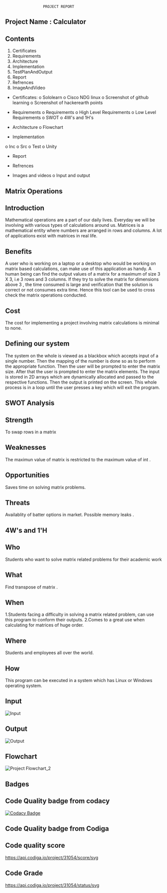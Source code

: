 
                     PROJECT REPORT

 ## Project Name : Calculator

   ##  Contents
1.	Certificates
2.	Requirements
3.	 Architecture
4.	Implementation
5.	TestPlanAndOutput
6.	Report
7.	Refrences
8.	ImageAndVideo

*	Certificates:
o	Sololearn
o	Cisco NDG linux
o	Screenshot of github learning
o	Screenshot of hackerearth points

*	Requirements
o	Requirements
o	High Level Requirements
o	Low Level Requirements
o	SWOT
o	4W's and 1H's

* Architecture
o Flowchart

* Implementation
         
o	 Inc
o	 Src
o	 Test
o	Unity

* Report

* Refrences

* Images and videos
o Input and output
 
 
## Matrix Operations


## Introduction
Mathematical operations are a part of our daily lives. Everyday we will be involving with various types of calculations around us. Matrices is a mathematical entity where numbers are arranged in rows and columns. A lot of applications exist with matrices in real life.

## Benefits
A user who is working on a laptop or a desktop who would be working on matrix based calculations, can make use of this application as handy. A human being can find the output values of a matrix for a maximum of size 3 X 3, i.e 3 rows and 3 columns. If they try to solve the matrix for dimensions above 3 , the time consumed is large and verification that the solution is correct or not consumes extra time. Hence this tool can be used to cross check the matrix operations conducted.

## Cost
The cost for implementing a project involving matrix calculations is minimal to none. 

## Defining our system
The system on the whole is viewed as a blackbox which accepts input of a single number. Then the mapping of the number is done so as to perform the appropriate function. Then the user will be prompted to enter the matrix size. After that the user is prompted to enter the matrix elements. The input is stored in 2D arrays which are dynamically allocated and passed to the respective functions. Then the output is printed on the screen. This whole process is in a loop until the user presses a key which will exit the program.

## SWOT Analysis

## Strength
To swap rows in a matrix

## Weaknesses
The maximun value of matrix is restricted to the maximum value of int .

## Opportunities
Saves time on solving matrix problems.

## Threats 
Availablity of batter options in market.
Possible memory leaks .



## 4W's and 1'H

## Who
Students who want to solve matrix related problems for their academic work

## What
Find transpose of matrix .

## When
1.Students facing a difficulty in solving a matrix related problem, can use this program to conform their outputs.
2.Comes to a great use when calculating for matrices of huge order.


## Where
Students and employees  all over the world.

## How
This program can be executed in a system which has Linux or Windows operating system.

## Input
![Input ](https://user-images.githubusercontent.com/98769359/155468462-4da610e9-13d0-4447-b359-11f1fea84f9a.png)


## Output

![Output](https://user-images.githubusercontent.com/98769359/153611352-4748204b-dd08-4e84-82b5-0d57c6ab8a1f.png)


## Flowchart

![Project Flowchart_2](https://user-images.githubusercontent.com/98769359/155472377-9fe599df-209e-4d25-87b3-d7dc94538452.png)


## Badges 


## Code Quality badge from codacy
[![Codacy Badge](https://app.codacy.com/project/badge/Grade/59ad9352c8c74f41b28530e3a9595baa)](https://www.codacy.com/gh/Shantanu3107/m1_Matrix_Operations_Utility/dashboard?utm_source=github.com&amp;utm_medium=referral&amp;utm_content=Shantanu3107/m1_Matrix_Operations_Utility&amp;utm_campaign=Badge_Grade)


## Code Quality badge from Codiga

## Code quality score

https://api.codiga.io/project/31054/score/svg

## Code Grade

https://api.codiga.io/project/31054/status/svg

